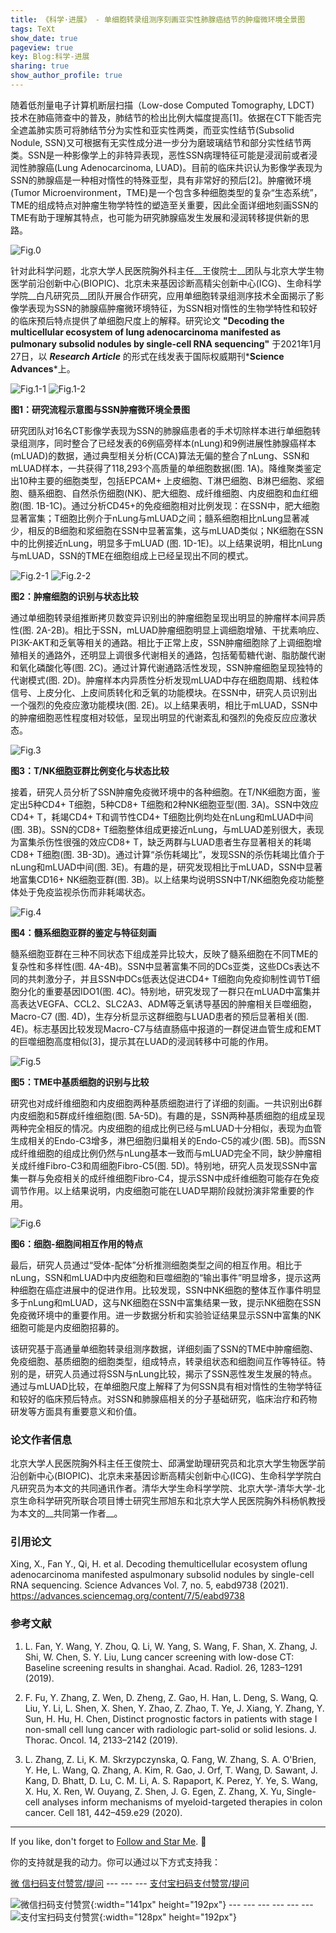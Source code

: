 ```yaml
---
title: 《科学·进展》 - 单细胞转录组测序刻画亚实性肺腺癌结节的肿瘤微环境全景图
tags: TeXt
show_date: true
pageview: true
key: Blog:科学-进展
sharing: true
show_author_profile: true
---
```


随着低剂量电子计算机断层扫描（Low-dose Computed Tomography, LDCT) 技术在肺癌筛查中的普及，肺结节的检出比例大幅度提高[1]。依据在CT下能否完全遮盖肺实质可将肺结节分为实性和亚实性两类，而亚实性结节(Subsolid Nodule, SSN)又可根据有无实性成分进一步分为磨玻璃结节和部分实性结节两类。SSN是一种影像学上的非特异表现，恶性SSN病理特征可能是浸润前或者浸润性肺腺癌(Lung Adenocarcinoma, LUAD)。目前的临床共识认为影像学表现为SSN的肺腺癌是一种相对惰性的特殊亚型，具有非常好的预后[2]。肿瘤微环境(Tumor Microenvironment，TME)是一个包含多种细胞类型的复杂“生态系统”，TME的组成特点对肿瘤生物学特性的塑造至关重要，因此全面详细地刻画SSN的TME有助于理解其特点，也可能为研究肺腺癌发生发展和浸润转移提供新的思路。

![Fig.0](https://raw.githubusercontent.com/SeadonXing/SeadonXing.github.io/master/docs/assets/images/BlogPictures/SciAdv/Fig0.png)

针对此科学问题，北京大学人民医院胸外科主任__王俊院士__团队与北京大学生物医学前沿创新中心(BIOPIC)、北京未来基因诊断高精尖创新中心(ICG)、生命科学学院__白凡研究员__团队开展合作研究，应用单细胞转录组测序技术全面揭示了影像学表现为SSN的肺腺癌肿瘤微环境特征，为SSN相对惰性的生物学特性和较好的临床预后特点提供了单细胞尺度上的解释。研究论文 __"Decoding the multicellular ecosystem of lung adenocarcinoma manifested as pulmonary subsolid nodules by single-cell RNA sequencing"__ 于2021年1月27日，以 *__Research Article__* 的形式在线发表于国际权威期刊*__Science Advances__*上。

![Fig.1-1](https://raw.githubusercontent.com/SeadonXing/SeadonXing.github.io/master/docs/assets/images/BlogPictures/SciAdv/Fig1-1.png)
![Fig.1-2](https://raw.githubusercontent.com/SeadonXing/SeadonXing.github.io/master/docs/assets/images/BlogPictures/SciAdv/Fig1-2.png)

__图1：研究流程示意图与SSN肿瘤微环境全景图__

研究团队对16名CT影像学表现为SSN的肺腺癌患者的手术切除样本进行单细胞转录组测序，同时整合了已经发表的6例癌旁样本(nLung)和9例进展性肺腺癌样本(mLUAD)的数据，通过典型相关分析(CCA)算法无偏的整合了nLung、SSN和mLUAD样本，一共获得了118,293个高质量的单细胞数据(图. 1A)。降维聚类鉴定出10种主要的细胞类型，包括EPCAM+ 上皮细胞、T淋巴细胞、B淋巴细胞、浆细胞、髓系细胞、自然杀伤细胞(NK)、肥大细胞、成纤维细胞、内皮细胞和血红细胞(图. 1B-1C)。通过分析CD45+的免疫细胞相对比例发现：在SSN中，肥大细胞显著富集；T细胞比例介于nLung与mLUAD之间；髓系细胞相比nLung显著减少，相反的B细胞和浆细胞在SSN中显著富集，这与mLUAD类似；NK细胞在SSN中的比例接近nLung，明显多于mLUAD (图. 1D-1E)。以上结果说明，相比nLung与mLUAD，SSN的TME在细胞组成上已经呈现出不同的模式。

![Fig.2-1](https://raw.githubusercontent.com/SeadonXing/SeadonXing.github.io/master/docs/assets/images/BlogPictures/SciAdv/Fig2-1.png)
![Fig.2-2](https://raw.githubusercontent.com/SeadonXing/SeadonXing.github.io/master/docs/assets/images/BlogPictures/SciAdv/Fig2-2.png)

__图2：肿瘤细胞的识别与状态比较__

通过单细胞转录组推断拷贝数变异识别出的肿瘤细胞呈现出明显的肿瘤样本间异质性(图. 2A-2B)。相比于SSN，mLUAD肿瘤细胞明显上调细胞增殖、干扰素响应、PI3K-AKT和乏氧等相关的通路。相比于正常上皮，SSN肿瘤细胞除了上调细胞增殖相关的通路外，还明显上调很多代谢相关的通路，包括葡萄糖代谢、脂肪酸代谢和氧化磷酸化等(图. 2C)。通过计算代谢通路活性发现，SSN肿瘤细胞呈现独特的代谢模式(图. 2D)。肿瘤样本内异质性分析发现mLUAD中存在细胞周期、线粒体信号、上皮分化、上皮间质转化和乏氧的功能模块。在SSN中，研究人员识别出一个强烈的免疫应激功能模块(图. 2E)。以上结果表明，相比于mLUAD，SSN中的肿瘤细胞恶性程度相对较低，呈现出明显的代谢紊乱和强烈的免疫反应应激状态。

![Fig.3](https://raw.githubusercontent.com/SeadonXing/SeadonXing.github.io/master/docs/assets/images/BlogPictures/SciAdv/Fig3.png)

__图3：T/NK细胞亚群比例变化与状态比较__


接着，研究人员分析了SSN肿瘤免疫微环境中的各种细胞。在T/NK细胞方面，鉴定出5种CD4+ T细胞，5种CD8+ T细胞和2种NK细胞亚型(图. 3A)。SSN中效应CD4+ T，耗竭CD4+ T和调节性CD4+ T细胞比例均处在nLung和mLUAD中间(图. 3B)。SSN的CD8+ T细胞整体组成更接近nLung，与mLUAD差别很大，表现为富集杀伤性很强的效应CD8+ T，缺乏两群与LUAD患者生存显著相关的耗竭CD8+ T细胞(图. 3B-3D)。通过计算“杀伤耗竭比”，发现SSN的杀伤耗竭比值介于nLung和mLUAD中间(图. 3E)。有趣的是，研究发现相比于mLUAD，SSN中显著地富集CD16+ NK细胞亚群(图. 3B)。以上结果均说明SSN中T/NK细胞免疫功能整体处于免疫监视杀伤而非耗竭状态。

![Fig.4](https://raw.githubusercontent.com/SeadonXing/SeadonXing.github.io/master/docs/assets/images/BlogPictures/SciAdv/Fig4.png)

__图4：髓系细胞亚群的鉴定与特征刻画__

髓系细胞亚群在三种不同状态下组成差异比较大，反映了髓系细胞在不同TME的复杂性和多样性(图. 4A-4B)。SSN中显著富集不同的DCs亚类，这些DCs表达不同的共刺激分子，并且SSN中DCs低表达促进CD4+ T细胞向免疫抑制性调节T细胞分化的重要基因IDO1(图. 4C)。特别地，研究发现了一群只在mLUAD中富集并高表达VEGFA、CCL2、SLC2A3、ADM等乏氧诱导基因的肿瘤相关巨噬细胞，Macro-C7 (图. 4D)，生存分析显示这群细胞与LUAD患者的预后显著相关(图. 4E)。标志基因比较发现Macro-C7与结直肠癌中报道的一群促进血管生成和EMT的巨噬细胞高度相似[3]，提示其在LUAD的浸润转移中可能的作用。

![Fig.5](https://raw.githubusercontent.com/SeadonXing/SeadonXing.github.io/master/docs/assets/images/BlogPictures/SciAdv/Fig5.png)

__图5：TME中基质细胞的识别与比较__

研究也对成纤维细胞和内皮细胞两种基质细胞进行了详细的刻画。一共识别出6群内皮细胞和5群成纤维细胞(图. 5A-5D)。有趣的是，SSN两种基质细胞的组成呈现两种完全相反的情况。内皮细胞的组成比例已经与mLUAD十分相似，表现为血管生成相关的Endo-C3增多，淋巴细胞归巢相关的Endo-C5的减少(图. 5B)。而SSN成纤维细胞的组成比例仍然与nLung基本一致而与mLUAD完全不同，缺少肿瘤相关成纤维Fibro-C3和周细胞Fibro-C5(图. 5D)。特别地，研究人员发现SSN中富集一群与免疫相关的成纤维细胞Fibro-C4，提示SSN中成纤维细胞可能存在免疫调节作用。以上结果说明，内皮细胞可能在LUAD早期阶段就扮演非常重要的作用。

![Fig.6](https://raw.githubusercontent.com/SeadonXing/SeadonXing.github.io/master/docs/assets/images/BlogPictures/SciAdv/Fig6.png)

__图6：细胞-细胞间相互作用的特点__

最后，研究人员通过“受体-配体”分析推测细胞类型之间的相互作用。相比于nLung，SSN和mLUAD中内皮细胞和巨噬细胞的“输出事件”明显增多，提示这两种细胞在癌症进展中的促进作用。比较发现，SSN中NK细胞的整体互作事件明显多于nLung和mLUAD，这与NK细胞在SSN中富集结果一致，提示NK细胞在SSN免疫微环境中的重要作用。进一步数据分析和实验验证结果显示SSN中富集的NK细胞可能是内皮细胞招募的。

该研究基于高通量单细胞转录组测序数据，详细刻画了SSN的TME中肿瘤细胞、免疫细胞、基质细胞的细胞类型，组成特点，转录组状态和细胞间互作等特征。特别的是，研究人员通过将SSN与nLung比较，揭示了SSN恶性发生发展的特点。通过与mLUAD比较，在单细胞尺度上解释了为何SSN具有相对惰性的生物学特征和较好的临床预后特点。对SSN和肺腺癌相关的分子基础研究，临床治疗和药物研发等方面具有重要意义和价值。

### __论文作者信息__

北京大学人民医院胸外科主任王俊院士、邱满堂助理研究员和北京大学生物医学前沿创新中心(BIOPIC)、北京未来基因诊断高精尖创新中心(ICG)、生命科学学院白凡研究员为本文的共同通讯作者。清华大学生命科学学院、北京大学-清华大学-北京生命科学研究所联合项目博士研究生邢旭东和北京大学人民医院胸外科杨帆教授为本文的__共同第一作者__。

### __引用论文__

Xing, X., Fan Y., Qi, H. et al. Decoding themulticellular ecosystem oflung adenocarcinoma manifested aspulmonary subsolid nodules by single-cell RNA sequencing. Science Advances Vol. 7, no. 5, eabd9738 (2021). <https://advances.sciencemag.org/content/7/5/eabd9738>

### __参考文献__

1. L. Fan, Y. Wang, Y. Zhou, Q. Li, W. Yang, S. Wang, F. Shan, X. Zhang, J. Shi, W. Chen, S. Y. Liu, Lung cancer screening with low-dose CT: Baseline screening results in shanghai. Acad. Radiol. 26, 1283–1291 (2019).

2. F. Fu, Y. Zhang, Z. Wen, D. Zheng, Z. Gao, H. Han, L. Deng, S. Wang, Q. Liu, Y. Li, L. Shen, X. Shen, Y. Zhao, Z. Zhao, T. Ye, J. Xiang, Y. Zhang, Y. Sun, H. Hu, H. Chen, Distinct prognostic factors in patients with stage I non-small cell lung cancer with radiologic part-solid or solid lesions. J. Thorac. Oncol. 14, 2133–2142 (2019).

3. L. Zhang, Z. Li, K. M. Skrzypczynska, Q. Fang, W. Zhang, S. A. O'Brien, Y. He, L. Wang, Q. Zhang, A. Kim, R. Gao, J. Orf, T. Wang, D. Sawant, J. Kang, D. Bhatt, D. Lu, C. M. Li, A. S. Rapaport, K. Perez, Y. Ye, S. Wang, X. Hu, X. Ren, W. Ouyang, Z. Shen, J. G. Egen, Z. Zhang, X. Yu, Single-cell analyses inform mechanisms of myeloid-targeted therapies in colon cancer. Cell 181, 442–459.e29 (2020).

<!--more-->

---

If you like, don't forget to [Follow and Star Me](https://github.com/SeadonXing?tab=stars). :star2:

你的支持就是我的动力。你可以通过以下方式支持我：

[微  信扫码支付赞赏/提问](https://cloud.tsinghua.edu.cn/f/c194e6fe98a64ad3aff5/) --- --- --- [支付宝扫码支付赞赏/提问](https://cloud.tsinghua.edu.cn/f/ba13a434e9b8451e9685/)

![微信扫码支付赞赏](https://raw.githubusercontent.com/SeadonXing/SeadonXing.github.io/master/docs/assets/images/Wechat.jpg "Image@141x192"){:width="141px" height="192px"} --- --- --- --- --- --- ![支付宝扫码支付赞赏](https://raw.githubusercontent.com/SeadonXing/SeadonXing.github.io/master/docs/assets/images/Alipay.jpg "Image@128x192"){:width="128px" height="192px"}
